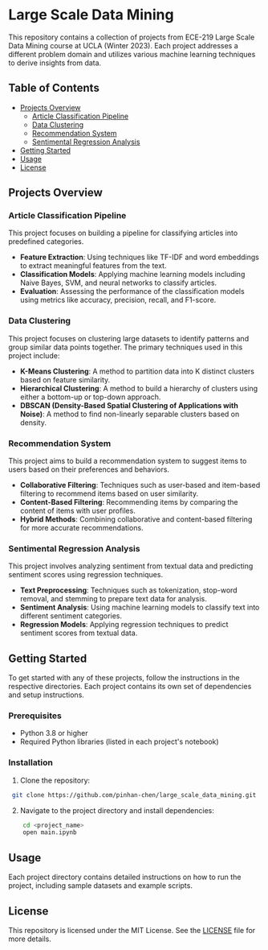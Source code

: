 # Large Scale Data Mining
This repository contains a collection of projects from ECE-219 Large Scale Data Mining course at UCLA (Winter 2023). Each project addresses a different problem domain and utilizes various machine learning techniques to derive insights from data.

## Table of Contents
- [Projects Overview](#projects-overview)
    - [Article Classification Pipeline](#article-classification-pipeline)
    - [Data Clustering](#data-clustering)
    - [Recommendation System](#recommendation-system)
    - [Sentimental Regression Analysis](#sentimental-regression-analysis)
- [Getting Started](#getting-started)
- [Usage](#usage)
- [License](#license)

## Projects Overview
### Article Classification Pipeline
This project focuses on building a pipeline for classifying articles into predefined categories.
- **Feature Extraction**: Using techniques like TF-IDF and word embeddings to extract meaningful features from the text.
- **Classification Models**: Applying machine learning models including Naive Bayes, SVM, and neural networks to classify articles.
- **Evaluation**: Assessing the performance of the classification models using metrics like accuracy, precision, recall, and F1-score.

### Data Clustering
This project focuses on clustering large datasets to identify patterns and group similar data points together. The primary techniques used in this project include:
- **K-Means Clustering**: A method to partition data into K distinct clusters based on feature similarity.
- **Hierarchical Clustering**: A method to build a hierarchy of clusters using either a bottom-up or top-down approach.
- **DBSCAN (Density-Based Spatial Clustering of Applications with Noise)**: A method to find non-linearly separable clusters based on density.

### Recommendation System
This project aims to build a recommendation system to suggest items to users based on their preferences and behaviors.
- **Collaborative Filtering**: Techniques such as user-based and item-based filtering to recommend items based on user similarity.
- **Content-Based Filtering**: Recommending items by comparing the content of items with user profiles.
- **Hybrid Methods**: Combining collaborative and content-based filtering for more accurate recommendations.

### Sentimental Regression Analysis
This project involves analyzing sentiment from textual data and predicting sentiment scores using regression techniques.
- **Text Preprocessing**: Techniques such as tokenization, stop-word removal, and stemming to prepare text data for analysis.
- **Sentiment Analysis**: Using machine learning models to classify text into different sentiment categories.
- **Regression Models**: Applying regression techniques to predict sentiment scores from textual data.


## Getting Started
To get started with any of these projects, follow the instructions in the respective directories. Each project contains its own set of dependencies and setup instructions.

### Prerequisites
- Python 3.8 or higher
- Required Python libraries (listed in each project's notebook)

### Installation
1. Clone the repository:
```bash
 git clone https://github.com/pinhan-chen/large_scale_data_mining.git
```
    
2. Navigate to the project directory and install dependencies:
    
```bash
    cd <project_name>
    open main.ipynb
```

## Usage
Each project directory contains detailed instructions on how to run the project, including sample datasets and example scripts.

## License
This repository is licensed under the MIT License. See the [LICENSE](LICENSE) file for more details.

